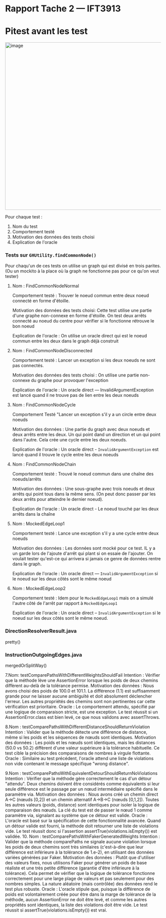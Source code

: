 # Rapport Tache 2 — IFT3913


# Pitest avant les test 
<img width="1455" height="541" alt="image" src="https://github.com/user-attachments/assets/8f164901-586d-4a5e-b4b2-cfb6a7fa2e1b" />


Pour chaque test : 
1. Nom du test
2. Comportement testé
3. Motivation des données des tests choisi
4. Explication de l'oracle 

### Tests sur `GHUtility.findCommonNode()`

Pour chaqu'un de ces tests on utilise un graph qui est divisé en trois
parites. (Ou un mockito à la place où la graph ne fonctionne pas pour
ce qu'on veut tester)

1. Nom : FindCommonNodeNormal

   Comportement testé : Trouver le noeud commun entre deux noeud
   connecté en forme d'étoille. 

   Motivation des données des tests choisi: Cette test utilise une partie
d'une graphe non-connexe en forme d'étoille. On test deux arrêts connecté
au noeud du centre pour vérifier si le fonctionne rétrouve le bon noeud

   Explication de l'oracle : On utilise un oracle direct qui est le noeud
commun entre les deux dans le graph déjà construit

2. Nom : FindCommonNodeDisconnected

   Comportement testé : Lancer un exception si les deux noeuds ne sont
pas connectés.

   Motivation des données des tests choisi : On utilise une partie non-connexe
du graphe pour provoquer l'exception

   Explication de l'oracle : Un oracle direct — InvalidArgumentException est lancé
quand il ne trouve pas de lien entre les deux noeuds

3. Nom : FindCommonNodeCycle

   Comportement Testé "Lancer un exception s'il y a un circle entre deux noeuds

   Motivation des données : Une partie du graph avec deux noeuds et deux arrêts
   entre les deux. Un qui point dand un direction et un qui point dans l'autre.
   Cela crée une cycle entre les deux noeuds.

   Explication de l'oracle : Un oracle direct - `InvalidArgumentException` est
   lancé quand il trouve le cycle entre les deux noeuds

4. Nom : FindCommonNodeChain
   
   Comportement testé : Trouvé le noeud commun dans une chaîne des noeuds/arrêts
   
   Motivation des données : Une sous-graphe avec trois noeuds et deux arrêts qui point
   tous dans la même sens. (On peut donc passer par les deux arrêts pour atteindre le 
   dernier noeud).

   Explication de l'oracle : Un oracle direct - Le noeud touché par les deux arrêts dans
   la chaîne

5. Nom : MockedEdgeLoop1

   Comportement testé : Lance une exception s'il y a une cycle entre deux noeuds

   Motivation des données : Les données sont mocké pour ce test. IL y a un garde
   lors de l'ajoute d'arrêt qui plant si on essaie de l'ajouter. On voulait tester
   qu'est-ce qui arrivera si jamais ce genre de données rentre dans le graph. 

   Explication de l'oracle : Un oracle direct — `InvalidArgumentException` si le
   noeud sur les deux côtés sont le même noeud

6. Nom : MockedEdgeLoop2
   
   Comportement testé : Idem pour le `MockedEdgeLoop1` mais on a simulé l'autre côté 
   de l'arrêt par rapport à `MockedEdgeLoop1`

   Explication de l'oracle : Un oracle direct – `InvalidArgumentException` si le
   noeud sur les deux côtés sont le même noeud. 

### DirectionResolverResult.java
pretty()

### InstructionOutgoingEdges.java
mergedOrSplitWay()


7.Nom: testComparePathsWithDifferentWeightsShouldFail
    Intention : Vérifier que la méthode lève une AssertionError lorsque les poids de deux chemins diffèrent au-delà de la tolérance permise.
    Motivation des données : Nous avons choisi des poids de 100.0 et 101.1. La différence (1.1) est suffisamment grande pour ne laisser aucune ambiguïté et doit absolument       déclencher l'erreur. Les autres propriétés des chemins sont non pertinentes car cette vérification est prioritaire.
    Oracle : Le comportement attendu, spécifié par une logique de comparaison stricte, est une exception. Le test réussit si un AssertionError.class est bien levé, ce que        nous validons avec assertThrows.
    
8.Nom : testComparePathsWithDifferentDistanceShouldReturnViolation
    Intention : Valider que la méthode détecte une différence de distance, même si les poids et les séquences de nœuds sont identiques.
    Motivation des données : Les poids et les nœuds sont identiques, mais les distances (50.0 vs 50.2) diffèrent d'une valeur supérieure à la tolérance habituelle. Ce test     cible la précision des comparaisons de nombres à virgule flottante.
    Oracle : Similaire au test précédent, l'oracle attend une liste de violations non vide contenant le message spécifique "wrong distance".

9.Nom : testComparePathsWithEquivalentDetourShouldReturnNoViolations
    Intention : Vérifier que la méthode gère correctement le cas d'un détour "attendu". Deux chemins doivent être considérés comme équivalents si leur seule différence est     le passage par un nœud intermédiaire spécifié dans le paramètre via.
    Motivation des données : Nous avons créé un chemin direct A->C (nœuds [0,2]) et un chemin alternatif A->B->C (nœuds [0,1,2]). Toutes les autres valeurs (poids,             distance) sont identiques pour isoler la logique de comparaison des nœuds. La clé du test est de passer le nœud 1 comme paramètre via, signalant au système que ce détour     est valide.
    Oracle : L'oracle est basé sur la spécification de cette fonctionnalité avancée. Quand un détour valide est fourni, la méthode doit retourner une liste de violations        vide. Le test réussit donc si l'assertion assertTrue(violations.isEmpty()) est validée.
10. Nom : testComparePathsWithFakerGeneratedWeights
    Intention : Valider que la méthode comparePaths ne signale aucune violation lorsque les poids de deux chemins sont très similaires (c'est-à-dire que leur différence est     inférieure à la tolérance de 1.e-2), en utilisant des données variées générées par Faker.
    Motivation des données : Plutôt que d'utiliser des valeurs fixes, nous utilisons Faker pour générer un poids de base réaliste et une très petite différence (garantie         d'être inférieure à la tolérance). Cela permet de vérifier que la logique de tolérance fonctionne correctement pour une large plage de valeurs et pas seulement pour         des nombres simples. La nature aléatoire (mais contrôlée) des données rend le test plus robuste.
    Oracle : L'oracle stipule que, puisque la différence de poids est volontairement créée pour être dans la marge de tolérance de la méthode, aucun AssertionError ne doit        être levé, et comme les autres propriétés sont identiques, la liste des violations doit être vide. Le test réussit si assertTrue(violations.isEmpty()) est vrai.




